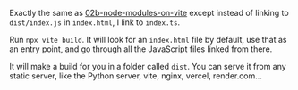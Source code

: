 Exactly the same as [02b-node-modules-on-vite](../02b-node-modules-on-vite) except instead of linking to `dist/index.js` in `index.html`, I link to `index.ts`.

Run `npx vite build`. It will look for an `index.html` file by default, use that as an entry point, and go through all the JavaScript files linked from there.

It will make a build for you in a folder called `dist`. You can serve it from any static server, like the Python server, vite, nginx, vercel, render.com...